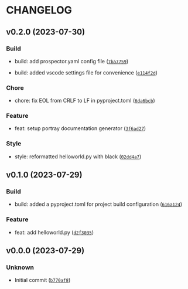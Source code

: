 # CHANGELOG



## v0.2.0 (2023-07-30)

### Build

* build: add prospector.yaml config file ([`7ba7759`](https://github.com/kukuroo-mountain/contract-consumer/commit/7ba77592a645c139cc3866ccc3acab58101e968f))

* build: added vscode settings file for convenience ([`e114f2d`](https://github.com/kukuroo-mountain/contract-consumer/commit/e114f2db1bf44c56df98eb663263c767cdd4f545))

### Chore

* chore: fix EOL from CRLF to LF in pyproject.toml ([`6da6bcb`](https://github.com/kukuroo-mountain/contract-consumer/commit/6da6bcb2bf825455efb3cc367885abeadf4508d6))

### Feature

* feat: setup portray documentation generator ([`3f6ad27`](https://github.com/kukuroo-mountain/contract-consumer/commit/3f6ad2784f75285f19481492b838eeb86d71dd2a))

### Style

* style: reformatted helloworld.py with black ([`02dd4a7`](https://github.com/kukuroo-mountain/contract-consumer/commit/02dd4a7b352103059ef221e27445702989111fd1))


## v0.1.0 (2023-07-29)

### Build

* build: added a pyproject.toml for project build configuration ([`616a124`](https://github.com/kukuroo-mountain/contract-consumer/commit/616a124ac19d912c0fb14d7e3beb00c243a8c2a1))

### Feature

* feat: add helloworld.py ([`d2f3035`](https://github.com/kukuroo-mountain/contract-consumer/commit/d2f30352fa9ea37510b526b55be1bc8793b1a4d1))


## v0.0.0 (2023-07-29)

### Unknown

* Initial commit ([`b770af8`](https://github.com/kukuroo-mountain/contract-consumer/commit/b770af8b571eb4f8a666a22d8b2f07c0c04efad6))
